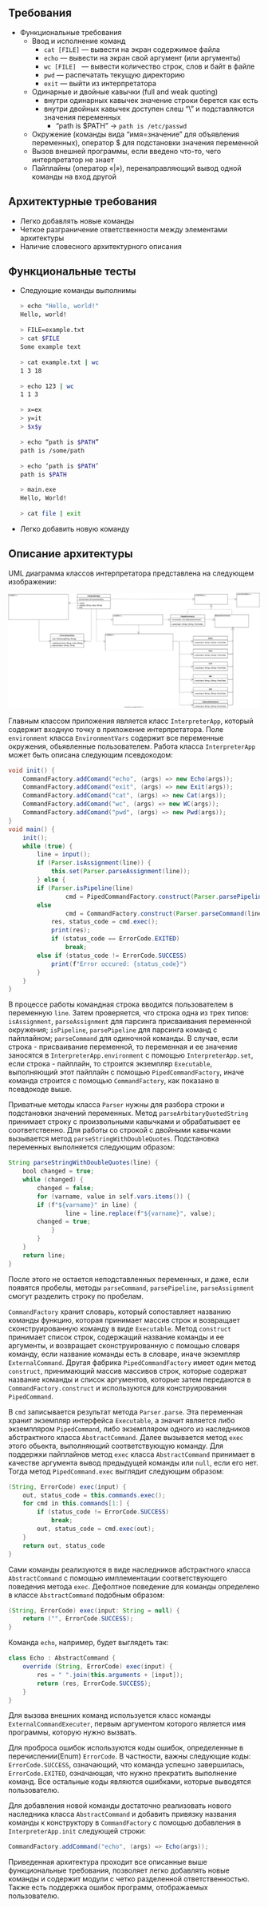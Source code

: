 ## Требования
- Функциональные требования
    - Ввод и исполнение команд
        - `cat [FILE]` — вывести на экран содержимое файла
        - `echo` — вывести на экран свой аргумент (или аргументы)
        - `wc [FILE] ` — вывести количество строк, слов и байт в файле
        - `pwd` — распечатать текущую директорию
        - `exit` — выйти из интерпретатора
    - Одинарные и двойные кавычки (full and weak quoting)
        - внутри одинарных кавычек значение строки берется как есть
        - внутри двойных кавычек доступен  слеш “\” и подставляются значения переменных
            - “path is $PATH” -> `path is /etc/passwd`
    - Окружение (команды вида “имя=значение” для объявления переменных), оператор $ для подстановки значения переменной
    - Вызов внешней программы, если введено что-то, чего интерпретатор не знает
    - Пайплайны (оператор «|»), перенаправляющий вывод одной команды на вход другой
## Архитектурные требования
- Легко добавлять новые команды
- Четкое разграничение ответственности между элементами архитектуры
- Наличие словесного архитектурного описания
## Функциональные тесты
- Следующие команды выполнимы
    ```bash
    > echo "Hello, world!"
    Hello, world!
    ```
    ```bash
    > FILE=example.txt
    > cat $FILE
    Some example text
    ```
    ```bash
    > cat example.txt | wc
    1 3 18
    ```
    ```bash
    > echo 123 | wc
    1 1 3
    ```
    ```bash
    > x=ex
    > y=it
    > $x$y
    ```
    ```bash
    > echo “path is $PATH”
    path is /some/path
    ```
    ```bash
    > echo ‘path is $PATH’
    path is $PATH
    ```
    ```bash
    > main.exe
    Hello, World!
    ```
    
    ```bash
    > cat file | exit
    ```
- Легко добавить новую команду

## Описание архитектуры
UML диаграмма классов интерпретатора представлена на следующем изображении:

![обновите бровзер](img/hw1.svg "Диаграмма классов")

Главным классом приложения является класс `InterpreterApp`, который содержит входную точку в приложение интерпретатора. Поле `environment` класса `EnvironmentVars` содержит все переменные окружения, обьявленные пользователем. Работа класса `InterpreterApp` может быть описана следующим псевдокодом:
```java
void init() {
    CommandFactory.addComand("echo", (args) => new Echo(args));
    CommandFactory.addComand("exit", (args) => new Exit(args));
    CommandFactory.addComand("cat", (args) => new Cat(args));
    CommandFactory.addComand("wc", (args) => new WC(args));
    CommandFactory.addComand("pwd", (args) => new Pwd(args));
}
void main() {
    init();
    while (true) {
        line = input();
        if (Parser.isAssignment(line)) {
            this.set(Parser.parseAssignment(line));
        } else {
	    if (Parser.isPipeline(line)
                cmd = PipedCommandFactory.construct(Parser.parsePipeline(line));
	    else
                cmd = CommandFactory.construct(Parser.parseCommand(line));
            res, status_code = cmd.exec();
            print(res);
            if (status_code == ErrorCode.EXITED)
                break;
	    else if (status_code != ErrorCode.SUCCESS)
	    	print(f"Error occured: {status_code}")
        }
    }
}
```
В процессе работы командная строка вводится пользователем в переменную `line`. Затем проверяется, что строка одна из трех типов: `isAssignment`, `parseAssignment` для парсинга присваивания переменной окружения; `isPipeline`, `parsePipeline` для парсинга команд с пайплайном; `parseCommand` для одиночной команды. В случае, если строка - присваивание переменной, то переменная и ее значение заносятся в `InterpreterApp.environment` с помощью `InterpreterApp.set`, если строка - пайплайн, то строится экземпляр `Executable`, выполняющий этот пайплайн с помощью `PipedCommandFactory`, иначе команда строится с помощью `CommandFactory`, как показано в псевдокоде выше.

Приватные методы класса `Parser` нужны для разбора строки и подстановки значений переменных. Метод `parseArbitaryQuotedString` принимает строку с произвольными кавычками и обрабатывает ее соответственно. Для работы со строкой с двойными кавычками вызывается метод `parseStringWithDoubleQuotes`. Подстановка переменных выполняется следующим образом:
```java
String parseStringWithDoubleQuotes(line) {
    bool changed = true;
    while (changed) {
        changed = false;
        for (varname, value in self.vars.items()) {
	    if (f"${varname}" in line) {
    	        line = line.replace(f"${varname}", value);
		changed = true;
            }
        }
    }
    return line;
}
```
После этого не остается неподставленных переменных, и даже, если появятся пробелы, методы `parseCommand`, `parsePipeline`, `parseAssignment` смогут разделить строку по пробелам.

`CommandFactory` хранит словарь, который сопоставляет названию команды функцию, которая принимает массив строк и возвращает сконструированную команду в виде `Executable`. Метод `construct` принимает список строк, содержащий название команды и ее аргументы, и возвращает сконструированную с помощью словаря команду, если название команды есть в словаре, иначе экземпляр `ExternalCommand`. Другая фабрика `PipedCommandFactory` имеет один метод `construct`, принимающий массив массивов строк, которые содержат название команды и список аргументов, которые затем передаются в `CommandFactory.construct` и используются для конструирования `PipedCommand`.

В `cmd` записывается результат метода `Parser.parse`. Эта переменная хранит экземпляр интерфейса `Executable`, а значит является либо экземпляром `PipedCommand`, либо экземпляром одного из наследников абстрактного класса `AbstractCommand`. Далее вызывается метод `exec` этого обьекта, выполняющий соответствующую команду. Для поддержки пайплайнов метод `exec` класса `AbstractCommand` принимает в качестве аргумента вывод предыдущей команды или `null`, если его нет. Тогда метод `PipedCommand.exec` выглядит следующим образом:
```java
(String, ErrorCode) exec(input) {
    out, status_code = this.commands.exec();
    for cmd in this.commands[1:] {
        if (status_code != ErrorCode.SUCCESS)
            break;
        out, status_code = cmd.exec(out);
    }
    return out, status_code
}
```
Сами команды реализуются в виде наследников абстрактного класса `AbstractCommand` с помощью имплементации соответствующего поведения метода `exec`. Дефолтное поведение для команды определено в классе `AbstractCommand` подобным образом:
```java
(String, ErrorCode) exec(input: String = null) {
    return ("", ErrorCode.SUCCESS);
}
```
Команда `echo`, например, будет выглядеть так:
```java
class Echo : AbstractCommand {
    override (String, ErrorCode) exec(input) {
        res = " ".join(this.arguments + [input]);
        return (res, ErrorCode.SUCCESS);
    }
}
```
Для вызова внешних команд используется класс команды `ExternalCommandExecuter`, первым аргументом которого является имя программы, которую нужно вызвать.

Для проброса ошибок используются коды ошибок, определенные в перечислении(Enum) `ErrorCode`. В частности, важны следующие коды: `ErrorCode.SUCCESS`, означающий, что команда успешно завершилась, `ErrorCode.EXITED`, означающая, что нужно прекратить выполнение команд. Все остальные коды являются ошибками, которые выводятся пользователю.

Для добавления новой команды достаточно реализовать нового наследника класса `AbstractCommand` и добавить привязку названия команды к конструктору в `CommandFactory` с помощью добавления в `InterpreterApp.init` следующей строки:
```java
CommandFactory.addCommand("echo", (args) => Echo(args));
```

Приведенная архитектура проходит все описанные выше функциональные требования, позволяет легко добавлять новые команды и содержит модули с четко разделенной ответственностью. Также есть поддержка ошибок программ, отображаемых пользователю.
